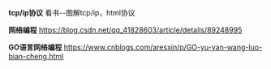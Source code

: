 **tcp/ip协议**
看书--图解tcp/ip，html协议

**网络编程**
https://blog.csdn.net/qq_41828603/article/details/89248995

**GO语言网络编程**
https://www.cnblogs.com/aresxin/p/GO-yu-yan-wang-luo-bian-cheng.html